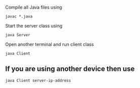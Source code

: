 Compile all Java files using
```
javac *.java
```

Start the server class using
```
java Server
```

Open another terminal and run client class

```
java Client

```

## If you are using another device then use 
```
java Client server-ip-address
```
